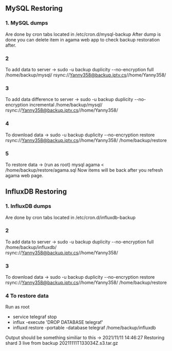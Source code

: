 ## MySQL Restoring


### 1. MySQL dumps
Are done by cron tabs located in /etc/cron.d/mysql-backup
After dump is done you can delete item in agama web app to check backup restoration after.

### 2
To add data to server -> sudo -u backup  duplicity --no-encryption full /home/backup/mysql/ rsync://Yanny358@backup.iptv.cs//home/Yanny358/

### 3 
To add data difference to server -> sudo -u backup  duplicity --no-encryption incremental /home/backup/mysql/ rsync://Yanny358@backup.iptv.cs//home/Yanny358/

### 4
To download data -> sudo -u backup duplicity --no-encryption restore  rsync://Yanny358@backup.iptv.cs//home/Yanny358/ /home/backup/restore

### 5
To restore data -> (run as root) mysql agama < /home/backup/restore/agama.sql 
Now items will be back after you refresh agama web page.

## InfluxDB Restoring

### 1. InfluxDB dumps
Are done by cron tabs located in /etc/cron.d/influxdb-backup

### 2
To add data to server -> sudo -u backup  duplicity --no-encryption full /home/backup/influxdb/ rsync://Yanny358@backup.iptv.cs//home/Yanny358/

### 3
To download data -> sudo -u backup duplicity --no-encryption restore  rsync://Yanny358@backup.iptv.cs//home/Yanny358/ /home/backup/restore

### 4 To restore data
Run as root 
* service telegraf stop
* influx -execute 'DROP DATABASE telegraf'
* influxd restore -portable -database telegraf /home/backup/influxdb

Output should be something similiar to this -> 2021/11/11 14:46:27 Restoring shard 3 live from backup 20211111T133034Z.s3.tar.gz

